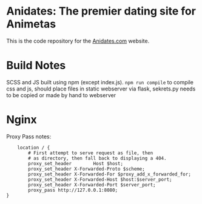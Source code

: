 # Anidates: The premier dating site for Animetas

This is the code repository for the [Anidates.com](https://anidates.com) website.


# Build Notes

SCSS and JS built using npm (except index.js). `npm run compile` to compile css and js, should place files in static
webserver via flask, sekrets.py needs to be copied or made by hand to webserver





# Nginx

Proxy Pass notes:

```
    location / {
        # First attempt to serve request as file, then
        # as directory, then fall back to displaying a 404.
        proxy_set_header        Host $host;
        proxy_set_header X-Forwarded-Proto $scheme;
        proxy_set_header X-Forwarded-For $proxy_add_x_forwarded_for;
        proxy_set_header X-Forwarded-Host $host:$server_port;
        proxy_set_header X-Forwarded-Port $server_port;
        proxy_pass http://127.0.0.1:8080;
}
```







